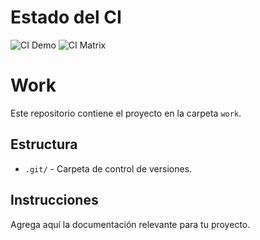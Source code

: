 # Estado del CI

![CI Demo](https://github.com/DiegoAlonso04/work/actions/workflows/ci-demo.yml/badge.svg)
![CI Matrix](https://github.com/DiegoAlonso04/work/actions/workflows/ci-matrix.yml/badge.svg)

# Work

Este repositorio contiene el proyecto en la carpeta `work`.

## Estructura

- `.git/` - Carpeta de control de versiones.

## Instrucciones

Agrega aquí la documentación relevante para tu proyecto.
